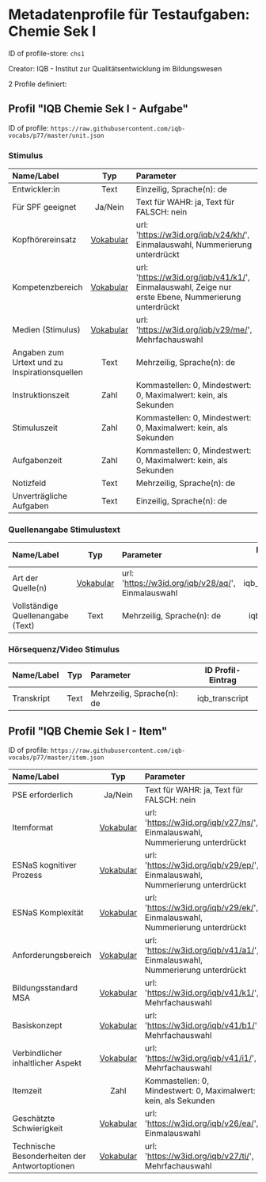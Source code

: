 # Metadatenprofile für Testaufgaben: Chemie Sek I

ID of profile-store: `chs1`

Creator: IQB - Institut zur Qualitätsentwicklung im Bildungswesen

2 Profile definiert:

## Profil "IQB Chemie Sek I - Aufgabe"

ID of profile: `https://raw.githubusercontent.com/iqb-vocabs/p77/master/unit.json`

### Stimulus

| Name/Label | Typ | Parameter | ID Profil-Eintrag |
| :--- | :---: | :--- | :---: |
| Entwickler:in | Text | Einzeilig, Sprache(n): de   | iqb_author |
| Für SPF geeignet | Ja/Nein | Text für WAHR: ja, Text für FALSCH: nein | iqb_spf |
| Kopfhörereinsatz | [Vokabular](https://w3id.org/iqb/v24/kh/) | url: 'https://w3id.org/iqb/v24/kh/', Einmalauswahl, Nummerierung unterdrückt | iqb_phones |
| Kompetenzbereich | [Vokabular](https://w3id.org/iqb/v41/k1/) | url: 'https://w3id.org/iqb/v41/k1/', Einmalauswahl, Zeige nur erste Ebene, Nummerierung unterdrückt | iqb_competence |
| Medien (Stimulus) | [Vokabular](https://w3id.org/iqb/v29/me/) | url: 'https://w3id.org/iqb/v29/me/', Mehrfachauswahl | iqb_media |
| Angaben zum Urtext und zu Inspirationsquellen | Text | Mehrzeilig, Sprache(n): de   | iqb_additional_info |
| Instruktionszeit | Zahl | Kommastellen: 0, Mindestwert: 0, Maximalwert: kein, als Sekunden | iqb_time_instructions |
| Stimuluszeit | Zahl | Kommastellen: 0, Mindestwert: 0, Maximalwert: kein, als Sekunden | iqb_time_stimulus |
| Aufgabenzeit | Zahl | Kommastellen: 0, Mindestwert: 0, Maximalwert: kein, als Sekunden | iqb_time_unit |
| Notizfeld | Text | Mehrzeilig, Sprache(n): de   | iqb_note_field |
| Unverträgliche Aufgaben | Text | Einzeilig, Sprache(n): de   | iqb_compatibility |

### Quellenangabe Stimulustext

| Name/Label | Typ | Parameter | ID Profil-Eintrag |
| :--- | :---: | :--- | :---: |
| Art der Quelle(n) | [Vokabular](https://w3id.org/iqb/v28/aq/) | url: 'https://w3id.org/iqb/v28/aq/', Einmalauswahl | iqb_type_source |
| Vollständige Quellenangabe (Text) | Text | Mehrzeilig, Sprache(n): de   | iqb_copyright |

### Hörsequenz/Video Stimulus

| Name/Label | Typ | Parameter | ID Profil-Eintrag |
| :--- | :---: | :--- | :---: |
| Transkript | Text | Mehrzeilig, Sprache(n): de   | iqb_transcript |

## Profil "IQB Chemie Sek I - Item"

ID of profile: `https://raw.githubusercontent.com/iqb-vocabs/p77/master/item.json`

| Name/Label | Typ | Parameter | ID Profil-Eintrag |
| :--- | :---: | :--- | :---: |
| PSE erforderlich | Ja/Nein | Text für WAHR: ja, Text für FALSCH: nein | iqb_pse |
| Itemformat | [Vokabular](https://w3id.org/iqb/v27/ns/) | url: 'https://w3id.org/iqb/v27/ns/', Einmalauswahl, Nummerierung unterdrückt | iqb_item_format |
| ESNaS kognitiver Prozess | [Vokabular](https://w3id.org/iqb/v29/ep/) | url: 'https://w3id.org/iqb/v29/ep/', Einmalauswahl, Nummerierung unterdrückt | iqb_esnas_process |
| ESNaS Komplexität | [Vokabular](https://w3id.org/iqb/v29/ek/) | url: 'https://w3id.org/iqb/v29/ek/', Einmalauswahl, Nummerierung unterdrückt | iqb_esnas_complexity |
| Anforderungsbereich | [Vokabular](https://w3id.org/iqb/v41/a1/) | url: 'https://w3id.org/iqb/v41/a1/', Einmalauswahl, Nummerierung unterdrückt | iqb_requirement_area |
| Bildungsstandard MSA | [Vokabular](https://w3id.org/iqb/v41/k1/) | url: 'https://w3id.org/iqb/v41/k1/', Mehrfachauswahl | iqb_standards_msa |
| Basiskonzept | [Vokabular](https://w3id.org/iqb/v41/b1/) | url: 'https://w3id.org/iqb/v41/b1/', Mehrfachauswahl | iqb_basic_concept |
| Verbindlicher inhaltlicher Aspekt | [Vokabular](https://w3id.org/iqb/v41/i1/) | url: 'https://w3id.org/iqb/v41/i1/', Mehrfachauswahl | iqb_content_aspect |
| Itemzeit | Zahl | Kommastellen: 0, Mindestwert: 0, Maximalwert: kein, als Sekunden | iqb_time_item |
| Geschätzte Schwierigkeit | [Vokabular](https://w3id.org/iqb/v26/ea/) | url: 'https://w3id.org/iqb/v26/ea/', Einmalauswahl | iqb_exante_difficulty |
| Technische Besonderheiten der Antwortoptionen | [Vokabular](https://w3id.org/iqb/v27/ti/) | url: 'https://w3id.org/iqb/v27/ti/', Mehrfachauswahl | iqb_itemtech |

